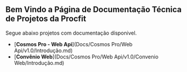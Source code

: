 ## Bem Vindo a Página de Documentação Técnica de Projetos da Procfit

Segue abaixo projetos com documentação dísponivel.

- [**Cosmos Pro - Web Api**](Docs/Cosmos Pro/Web Api/v1.0/Introdução.md)
- [**Convênio Web**](Docs/Cosmos Pro/Web Api/v1.0/Convenio Web/Introdução.md)
